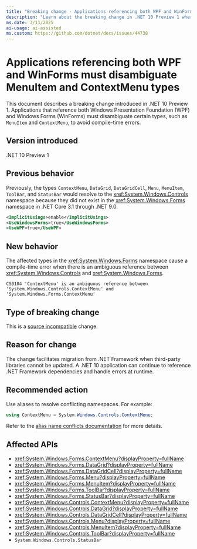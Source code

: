 ```yaml
---
title: "Breaking change - Applications referencing both WPF and WinForms must disambiguate MenuItem and ContextMenu types"
description: "Learn about the breaking change in .NET 10 Preview 1 where applications referencing both WPF and WinForms must disambiguate MenuItem and ContextMenu types."
ms.date: 3/11/2025
ai-usage: ai-assisted
ms.custom: https://github.com/dotnet/docs/issues/44738
---
```


# Applications referencing both WPF and WinForms must disambiguate MenuItem and ContextMenu types

This document describes a breaking change introduced in .NET 10 Preview 1. Applications that reference both Windows Presentation Foundation (WPF) and Windows Forms (WinForms) must disambiguate certain types, such as `MenuItem` and `ContextMenu`, to avoid compile-time errors.

## Version introduced

.NET 10 Preview 1

## Previous behavior

Previously, the types `ContextMenu`, `DataGrid`, `DataGridCell`, `Menu`, `MenuItem`, `ToolBar`, and `StatusBar` would resolve to the <xref:System.Windows.Controls> namespace because they did not exist in the <xref:System.Windows.Forms> namespace in .NET Core 3.1 through .NET 9.0.

```xml
<ImplicitUsings>enable</ImplicitUsings>
<UseWindowsForms>true</UseWindowsForms>
<UseWPF>true</UseWPF>
```

## New behavior

The affected types in the <xref:System.Windows.Forms> namespace cause a compile-time error when there is an ambiguous reference between <xref:System.Windows.Controls> and <xref:System.Windows.Forms>.

```output
CS0104 'ContextMenu' is an ambiguous reference between 'System.Windows.Controls.ContextMenu' and 'System.Windows.Forms.ContextMenu'
```

## Type of breaking change

This is a [source incompatible](../../categories.md#source-compatibility) change.

## Reason for change

The change facilitates migration from .NET Framework when third-party libraries cannot be updated. A .NET 10 application can continue to reference .NET Framework dependencies and handle errors at runtime.

## Recommended action

Use aliases to resolve conflicting namespaces. For example:

```csharp
using ContextMenu = System.Windows.Controls.ContextMenu;
```

Refer to the [alias name conflicts documentation](/dotnet/csharp/language-reference/compiler-messages/using-directive-errors#alias-name-conflicts) for more details.

## Affected APIs

- <xref:System.Windows.Forms.ContextMenu?displayProperty=fullName>
- <xref:System.Windows.Forms.DataGrid?displayProperty=fullName>
- <xref:System.Windows.Forms.DataGridCell?displayProperty=fullName>
- <xref:System.Windows.Forms.Menu?displayProperty=fullName>
- <xref:System.Windows.Forms.MenuItem?displayProperty=fullName>
- <xref:System.Windows.Forms.ToolBar?displayProperty=fullName>
- <xref:System.Windows.Forms.StatusBar?displayProperty=fullName>
- <xref:System.Windows.Controls.ContextMenu?displayProperty=fullName>
- <xref:System.Windows.Controls.DataGrid?displayProperty=fullName>
- <xref:System.Windows.Controls.DataGridCell?displayProperty=fullName>
- <xref:System.Windows.Controls.Menu?displayProperty=fullName>
- <xref:System.Windows.Controls.MenuItem?displayProperty=fullName>
- <xref:System.Windows.Controls.ToolBar?displayProperty=fullName>
- `System.Windows.Controls.StatusBar`
